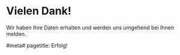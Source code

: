 # Vielen Dank!

Wir haben Ihre Daten erhalten und werden uns umgehend bei Ihnen melden.

#meta#
pagetitle: Erfolg!
